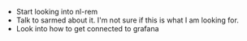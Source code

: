 - Start looking into nl-rem
- Talk to sarmed about it.  I'm not sure if this is what I am looking for.
- Look into how to get connected to grafana
